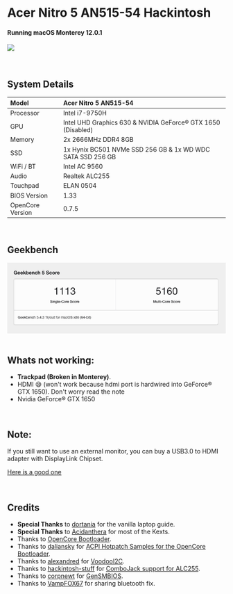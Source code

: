 # Acer Nitro 5 AN515-54 Hackintosh

#### Running macOS Monterey 12.0.1

![](Images/Home.png)

<br/>

## System Details

| Model            | Acer Nitro 5 AN515-54                                        |
| :--------------- | :----------------------------------------------------------- |
| Processor        | Intel i7-9750H                                               |
| GPU              | Intel UHD Graphics 630 & NVIDIA GeForce® GTX 1650 (Disabled) |
| Memory           | 2x 2666MHz DDR4 8GB                                          |
| SSD              | 1x Hynix BC501 NVMe SSD 256 GB & 1x WD WDC SATA SSD 256 GB   |
| WiFi / BT        | Intel AC 9560                                                |
| Audio            | Realtek ALC255                                               |
| Touchpad         | ELAN 0504                                                    |
| BIOS Version     | 1.33                                                         |
| OpenCore Version | 0.7.5                                                        |

<br/>

## Geekbench

![](Images/Geekbench.png)
<br/>
<br/>

## Whats not working:

- **Trackpad (Broken in Monterey)**.
- HDMI 😪 (won't work because hdmi port is hardwired into GeForce® GTX 1650). Don't worry read the note
- Nvidia GeForce® GTX 1650

<br/>

## Note:

If you still want to use an external monitor, you can buy a USB3.0 to HDMI adapter with DisplayLink Chipset.

[Here is a good one](https://www.amazon.in/gp/product/B013G4CJM8/ref=ppx_yo_dt_b_asin_title_o09_s00?ie=UTF8&psc=1)

<br/>

## Credits

- **Special Thanks** to [dortania](https://dortania.github.io/vanilla-laptop-guide) for the vanilla laptop guide.
- **Special Thanks** to [Acidanthera](https://github.com/acidanthera) for most of the Kexts.
- Thanks to [OpenCore Bootloader](https://https://github.com/acidanthera/OpenCorePkg).
- Thanks to [daliansky](https://github.com/daliansky) for [ACPI Hotpatch Samples for the OpenCore Bootloader](https://github.com/daliansky/OC-little).
- Thanks to [alexandred](https://github.com/alexandred) for [VoodooI2C](https://github.com/alexandred/VoodooI2C).
- Thanks to [hackintosh-stuff](https://github.com/hackintosh-stuff) for [ComboJack support for ALC255](https://github.com/hackintosh-stuff/ComboJack).
- Thanks to [corpnewt](https://github.com/corpnewt) for [GenSMBIOS](https://github.com/corpnewt/GenSMBIOS).
- Thanks to [VampFOX67](https://github.com/VampFOX67) for sharing bluetooth fix.
